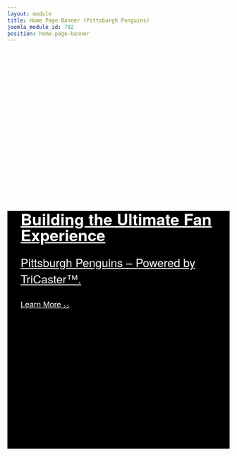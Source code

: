 ```yaml
---
layout: module
title: Home Page Banner (Pittsburgh Penguins)
joomla_module_id: 792
position: home-page-banner
---
```

<style scoped="scoped" type="text/css"><!--
.homeBanner {
		background: #000 url(/images/home-page-banners/customer-story-penguins-hp-header-v2.jpg) right top no-repeat;
		background-size: 1140px auto;
		min-height: 540px;
	}
	.homeBanner a {
		display: block;
		margin: 380px 30px 0;
		color: #fff;
		text-shadow: 2px 2px 1px rgba(0, 0, 0, .5);
		text-align: left;
	}
	.homeBanner h1 {
		font-size: 36px;
		font-family:'Helvetica Neue', Helvetica, Arial, sans-serif;
		color: #fff;
		text-align: left;
		padding: 0;
		margin-top: 0;
		line-height: 36px;
	}
	.homeBanner .subtext {
		font-family:'HelveticaNeueThin', 'Helvetica Neue', Helvetica, Arial, sans-serif;
	}
	.homeBanner .subheading {
		font-size: 26px;
	}
	.homeBanner .link {
		font-size: 18px;
	}
	.homeBanner .link span {
		font-size: 12px;
		vertical-align: middle;
	}
	@media(max-width: 680px) {
		.homeBanner a {
			background: rgba(0, 0, 0, .75);
			padding: 30px;
			margin-left: 0;
			margin-right: 0;
		}
		.homeBanner h1 {
			font-size: 24px;
			line-height: 24px;
		}
		.homeBanner .subheading {
			font-size: 18px;
		}
		.homeBanner .link {
			font-size: 16px;
		}
		.homeBanner .link span {
			font-size: 12px;
			vertical-align: middle;
		}
	}
--></style>
<div class="clearfix container homeBanner"><a href="http://blog.newtek.com/pittsburgh-penguins-how-more-and-better-content-boosted-fan-engagement-and-gained-new-revenue-streams/">
<h1>Building the Ultimate Fan Experience</h1>
<div class="subtext">
<p class="subheading">Pittsburgh Penguins – Powered by TriCaster™.</p>
<p class="link">Learn More <span>&gt;&gt;</span></p>
</div>
</a></div>
